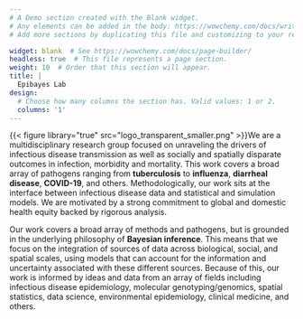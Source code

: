 ```yaml
---
# A Demo section created with the Blank widget.
# Any elements can be added in the body: https://wowchemy.com/docs/writing-markdown-latex/
# Add more sections by duplicating this file and customizing to your requirements.

widget: blank  # See https://wowchemy.com/docs/page-builder/
headless: true  # This file represents a page section.
weight: 10  # Order that this section will appear.
title: |
  Epibayes Lab
design:
  # Choose how many columns the section has. Valid values: 1 or 2.
  columns: '1'
---
```

<div style = "float: left">
{{< figure library="true" src="logo_transparent_smaller.png" >}}
</div>

We are a multidisciplinary research group focused on unraveling the drivers of infectious disease transmission as well as socially and spatially disparate outcomes in infection, morbidity and mortality. This work covers a broad array of pathogens ranging from **tuberculosis** to **influenza**, **diarrheal disease**, **COVID-19**, and others. Methodologically, our work sits at the interface between infectious disease data and statistical and simulation models. We are motivated by a strong commitment to global and domestic health equity backed by rigorous analysis.


Our work covers a broad array of methods and pathogens, but is grounded in the underlying philosophy of **Bayesian inference**. This means that we focus on the integration of sources of data across biological, social, and spatial scales, using models that can account for the information and uncertainty associated with these different sources. Because of this, our work is informed by ideas and data from an array of fields including infectious disease epidemiology, molecular genotyping/genomics, spatial statistics, data science, environmental epidemiology, clinical medicine, and others.
